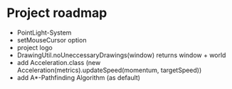 # Project roadmap
- PointLight-System
- setMouseCursor option
- project logo
- DrawingUtil.noUneccessaryDrawings(window) returns window + world
- add Acceleration.class (new Acceleration(metrics).updateSpeed(momentum, targetSpeed))
- add A*-Pathfinding Algorithm (as default)